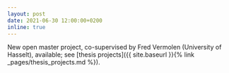 ```yaml
---
layout: post
date: 2021-06-30 12:00:00+0200
inline: true
---
```


New open master project, co-supervised by Fred Vermolen (University of Hasselt), available; see [thesis projects]({{ site.baseurl }}{% link _pages/thesis_projects.md %}).
